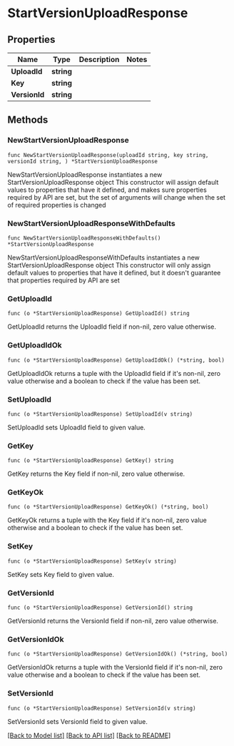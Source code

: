 # StartVersionUploadResponse

## Properties

Name | Type | Description | Notes
------------ | ------------- | ------------- | -------------
**UploadId** | **string** |  | 
**Key** | **string** |  | 
**VersionId** | **string** |  | 

## Methods

### NewStartVersionUploadResponse

`func NewStartVersionUploadResponse(uploadId string, key string, versionId string, ) *StartVersionUploadResponse`

NewStartVersionUploadResponse instantiates a new StartVersionUploadResponse object
This constructor will assign default values to properties that have it defined,
and makes sure properties required by API are set, but the set of arguments
will change when the set of required properties is changed

### NewStartVersionUploadResponseWithDefaults

`func NewStartVersionUploadResponseWithDefaults() *StartVersionUploadResponse`

NewStartVersionUploadResponseWithDefaults instantiates a new StartVersionUploadResponse object
This constructor will only assign default values to properties that have it defined,
but it doesn't guarantee that properties required by API are set

### GetUploadId

`func (o *StartVersionUploadResponse) GetUploadId() string`

GetUploadId returns the UploadId field if non-nil, zero value otherwise.

### GetUploadIdOk

`func (o *StartVersionUploadResponse) GetUploadIdOk() (*string, bool)`

GetUploadIdOk returns a tuple with the UploadId field if it's non-nil, zero value otherwise
and a boolean to check if the value has been set.

### SetUploadId

`func (o *StartVersionUploadResponse) SetUploadId(v string)`

SetUploadId sets UploadId field to given value.


### GetKey

`func (o *StartVersionUploadResponse) GetKey() string`

GetKey returns the Key field if non-nil, zero value otherwise.

### GetKeyOk

`func (o *StartVersionUploadResponse) GetKeyOk() (*string, bool)`

GetKeyOk returns a tuple with the Key field if it's non-nil, zero value otherwise
and a boolean to check if the value has been set.

### SetKey

`func (o *StartVersionUploadResponse) SetKey(v string)`

SetKey sets Key field to given value.


### GetVersionId

`func (o *StartVersionUploadResponse) GetVersionId() string`

GetVersionId returns the VersionId field if non-nil, zero value otherwise.

### GetVersionIdOk

`func (o *StartVersionUploadResponse) GetVersionIdOk() (*string, bool)`

GetVersionIdOk returns a tuple with the VersionId field if it's non-nil, zero value otherwise
and a boolean to check if the value has been set.

### SetVersionId

`func (o *StartVersionUploadResponse) SetVersionId(v string)`

SetVersionId sets VersionId field to given value.



[[Back to Model list]](../README.md#documentation-for-models) [[Back to API list]](../README.md#documentation-for-api-endpoints) [[Back to README]](../README.md)


